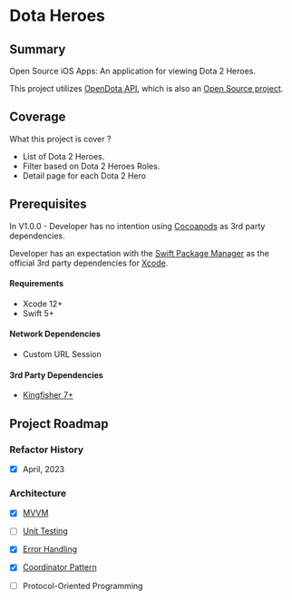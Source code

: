 # Dota Heroes
## Summary 

Open Source iOS Apps: An application for viewing Dota 2 Heroes.

This project utilizes [OpenDota API](https://docs.opendota.com/), which is also an [Open Source project](https://github.com/odota/core/).

## Coverage 
What this project is cover ?
* List of Dota 2 Heroes. 
* Filter based on Dota 2 Heroes Roles.
* Detail page for each Dota 2 Hero

## Prerequisites
In V1.0.0 - Developer has no intention using [Cocoapods](https://cocoapods.org/) as 3rd party dependencies.

Developer has an expectation with the [Swift Package Manager](https://swift.org/package-manager/) as the official 3rd party dependencies for [Xcode](https://developer.apple.com/xcode/).  

#### Requirements
* Xcode 12+
* Swift 5+


#### Network Dependencies

* Custom URL Session 


#### 3rd Party Dependencies

* [Kingfisher 7+](https://github.com/onevcat/Kingfisher/)

## Project Roadmap

### Refactor History

 * [x] April, 2023

### Architecture

 * [x] [MVVM](https://benoitpasquier.com/ios-swift-mvvm-pattern/)
 * [ ] [Unit Testing](https://benoitpasquier.com/unit-test-swift-mvvm-pattern/)
 * [x] [Error Handling](https://benoitpasquier.com/error-handling-swift-mvvm/)
 * [x] [Coordinator Pattern](https://benoitpasquier.com/coordinator-pattern-swift/)
 * [ ] Protocol-Oriented Programming
 
